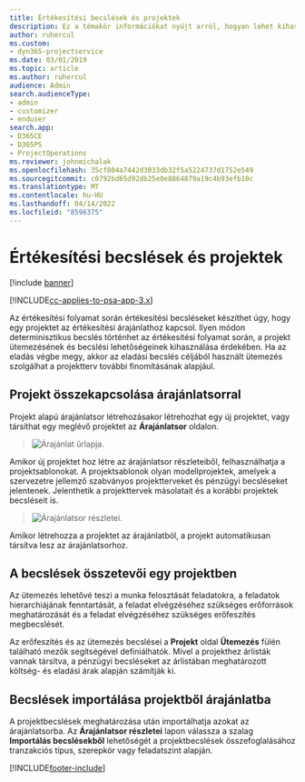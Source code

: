```yaml
---
title: Értékesítési becslések és projektek
description: Ez a témakör információkat nyújt arról, hogyan lehet kihasználni az ütemezést és a becsléseket az értékesítési folyamatban.
author: ruhercul
ms.custom:
- dyn365-projectservice
ms.date: 03/01/2019
ms.topic: article
ms.author: ruhercul
audience: Admin
search.audienceType:
- admin
- customizer
- enduser
search.app:
- D365CE
- D365PS
- ProjectOperations
ms.reviewer: johnmichalak
ms.openlocfilehash: 35cf804a7442d3033db32f5a5224737d1752e549
ms.sourcegitcommit: c0792bd65d92db25e0e8864879a19c4b93efb10c
ms.translationtype: MT
ms.contentlocale: hu-HU
ms.lasthandoff: 04/14/2022
ms.locfileid: "8596375"
---
```

# <a name="sales-estimates-and-projects"></a>Értékesítési becslések és projektek

[!include [banner](../includes/psa-now-project-operations.md)]

[!INCLUDE[cc-applies-to-psa-app-3.x](../includes/cc-applies-to-psa-app-3x.md)]

Az értékesítési folyamat során értékesítési becsléseket készíthet úgy, hogy egy projektet az értékesítési árajánlathoz kapcsol. Ilyen módon determinisztikus becslés történhet az értékesítési folyamat során, a projekt ütemezésének és becslési lehetőségeinek kihasználása érdekében. Ha az eladás végbe megy, akkor az eladási becslés céljából használt ütemezés szolgálhat a projektterv további finomításának alapjául.

## <a name="linking-a-project-to-a-quote-line"></a>Projekt összekapcsolása árajánlatsorral

Projekt alapú árajánlatsor létrehozásakor létrehozhat egy új projektet, vagy társíthat egy meglévő projektet az **Árajánlatsor** oldalon. 

> ![Árajánlat űrlapja.](media/project-8.png)
 
Amikor új projektet hoz létre az árajánlatsor részleteiből, felhasználhatja a projektsablonokat. A projektsablonok olyan modellprojektek, amelyek a szervezetre jellemző szabványos projektterveket és pénzügyi becsléseket jelentenek. Jelenthetik a projekttervek másolatait és a korábbi projektek becsléseit is.

> ![Árajánlatsor részletei.](media/project-9.png)
  
Amikor létrehozza a projektet az árajánlatból, a projekt automatikusan társítva lesz az árajánlatsorhoz.

## <a name="components-of-estimates-in-a-project"></a>A becslések összetevői egy projektben

Az ütemezés lehetővé teszi a munka felosztását feladatokra, a feladatok hierarchiájának fenntartását, a feladat elvégzéséhez szükséges erőforrások meghatározását és a feladat elvégzéséhez szükséges erőfeszítés megbecslését.

Az erőfeszítés és az ütemezés becslései a **Projekt** oldal **Ütemezés** fülén található mezők segítségével definiálhatók. Mivel a projekthez árlisták vannak társítva, a pénzügyi becsléseket az árlistában meghatározott költség- és eladási árak alapján számítják ki.

## <a name="importing-estimates-from-a-project-into-a-quote"></a>Becslések importálása projektből árajánlatba

A projektbecslések meghatározása után importálhatja azokat az árajánlatsorba. Az **Árajánlatsor részletei** lapon válassza a szalag **Importálás becslésekből** lehetőségét a projektbecslések összefoglalásához tranzakciós típus, szerepkör vagy feladatszint alapján.


[!INCLUDE[footer-include](../includes/footer-banner.md)]
